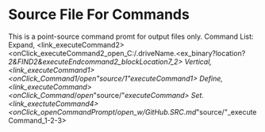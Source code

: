 Source File For Commands
===========

This is a point-source command promt for output files only. Command List:
<executeCommands>
Expand, <link_executeCommand2>
<onClick_executeCommand2_open_C:/.driveName.<ex_binary?location?_2&FIND2&_executeEndcommand2_blockLocation7_2>
Vertical, <link_executeCommand1>
<onClick_Command1_/_open_"source/1"_executeCommand1>
Define, <link_executeCommand_>
<onClick_Command_/_open_"source/"_executeCommand>
Set. <link_exectuteCommand4>
<onClick_openCommandPrompt_/_open_w/GitHub.SRC.md_"source/"_executeCommand_1-2-3>
